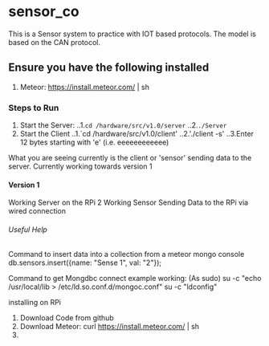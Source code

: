 # sensor_co

This is a Sensor system to practice with IOT based protocols. The model is based on the CAN protocol.

## Ensure you have the following installed
1. Meteor: https://install.meteor.com/ | sh

### Steps to Run 
1. Start the Server: 
..1.`cd /hardware/src/v1.0/server`
..2.`./Server`
2. Start the Client
..1.`cd /hardware/src/v1.0/client'
..2.'./client -s'
..3.Enter 12 bytes starting with 'e' (i.e. eeeeeeeeeeee)



What you are seeing currently is the client or 'sensor' sending data to the server. Currently working towards version 1


#### Version 1
Working Server on the RPi 2
Working Sensor Sending Data to the RPi via wired connection



###### Useful Help

Command to insert data into a collection from a meteor mongo console
db.sensors.insert({name: "Sense 1", val: "2"});

Command to get Mongdbc connect example working: (As sudo)
su -c "echo /usr/local/lib > /etc/ld.so.conf.d/mongoc.conf"
su -c "ldconfig"

installing on RPi

1. Download Code from github
2. Download Meteor: curl https://install.meteor.com/ | sh
3. 
